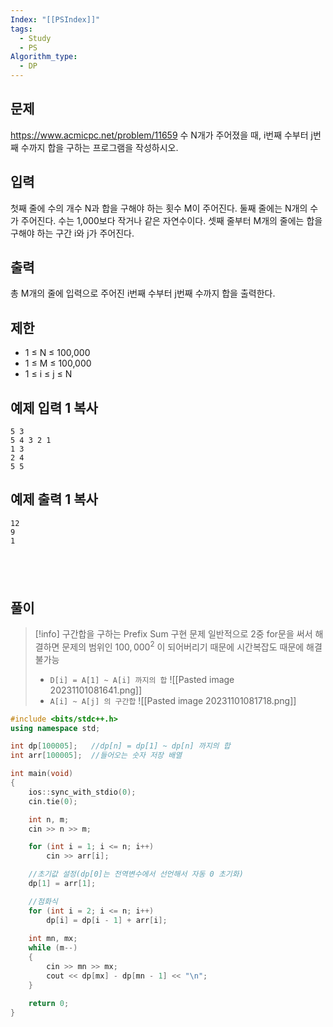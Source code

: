 ```yaml
---
Index: "[[PSIndex]]"
tags:
  - Study
  - PS
Algorithm_type:
  - DP
---
```


## 문제
https://www.acmicpc.net/problem/11659
수 N개가 주어졌을 때, i번째 수부터 j번째 수까지 합을 구하는 프로그램을 작성하시오.

## 입력

첫째 줄에 수의 개수 N과 합을 구해야 하는 횟수 M이 주어진다. 둘째 줄에는 N개의 수가 주어진다. 수는 1,000보다 작거나 같은 자연수이다. 셋째 줄부터 M개의 줄에는 합을 구해야 하는 구간 i와 j가 주어진다.

## 출력

총 M개의 줄에 입력으로 주어진 i번째 수부터 j번째 수까지 합을 출력한다.

## 제한

- 1 ≤ N ≤ 100,000
- 1 ≤ M ≤ 100,000
- 1 ≤ i ≤ j ≤ N

## 예제 입력 1 복사

```
5 3
5 4 3 2 1
1 3
2 4
5 5
```

## 예제 출력 1 복사

```
12
9
1
```
   
---
## 풀이
> [!info] 구간합을 구하는 Prefix Sum 구현 문제
> 일반적으로 2중 for문을 써서 해결하면 문제의 범위인 $100,000^2$ 이 되어버리기 때문에 시간복잡도 때문에 해결 불가능
> </br>
> * `D[i] = A[1] ~ A[i] 까지의 합`
> ![[Pasted image 20231101081641.png]]
> * `A[i] ~ A[j] 의 구간합`
> ![[Pasted image 20231101081718.png]]

```cpp
#include <bits/stdc++.h>
using namespace std;

int dp[100005];   //dp[n] = dp[1] ~ dp[n] 까지의 합
int arr[100005];  //들어오는 숫자 저장 배열

int main(void) 
{
    ios::sync_with_stdio(0);
    cin.tie(0);

    int n, m;
    cin >> n >> m;

    for (int i = 1; i <= n; i++)
        cin >> arr[i];

    //초기값 설정(dp[0]는 전역변수에서 선언해서 자동 0 초기화)
    dp[1] = arr[1];

    //점화식
    for (int i = 2; i <= n; i++)
        dp[i] = dp[i - 1] + arr[i];
    
    int mn, mx;
    while (m--)
    {
        cin >> mn >> mx;
        cout << dp[mx] - dp[mn - 1] << "\n";
    }

    return 0;
}
```